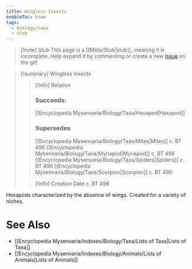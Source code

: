 ```yaml
---
title: Wingless Insects
enableToc: true
tags:
  - biology/taxa
  - stub
---
```


> [!note] Stub
> This page is a [[Meta/Stub|stub]], meaning it is incomplete. Help expand it by commenting or create a new [issue](https://github.com/RagtimeGal/quartz--encyclopedia-mysenvaria/issues/new/choose) on the git!


> [!summary] Wingless Insects
> > [!info] Relation
> > ### Succeeds:
> > [[Encyclopedia Mysenvaria/Biology/Taxa/Hexapod|Hexapod]]
> > ### Supersedes 
> > [[Encyclopedia Mysenvaria/Biology/Taxa/Mites|Mites]] c. BT 496
> > [[Encyclopedia Mysenvaria/Biology/Taxa/Myriapod|Myriapod]] c. BT 496
> > [[Encyclopedia Mysenvaria/Biology/Taxa/Spiders|Spiders]] c. BT 496
> > [[Encyclopedia Mysenvaria/Biology/Taxa/Scorpion|Scorpion]] c. BT 495
>
> > [!info] Creation Date
> > c. BT 496

Hexapods characterized by the absence of wings. Created for a variety of niches.

# See Also
- [[Encyclopedia Mysenvaria/Indexes/Biology/Taxa/Lists of Taxa|Lists of Taxa]]
- [[Encyclopedia Mysenvaria/Indexes/Biology/Animals/Lists of Animals|Lists of Animals]]
